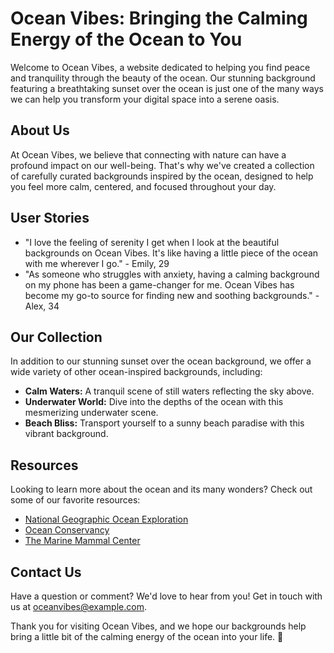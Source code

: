 <!--font:Raleway-->

# Ocean Vibes: Bringing the Calming Energy of the Ocean to You

Welcome to Ocean Vibes, a website dedicated to helping you find peace and tranquility through the beauty of the ocean. Our stunning background featuring a breathtaking sunset over the ocean is just one of the many ways we can help you transform your digital space into a serene oasis.

## About Us

At Ocean Vibes, we believe that connecting with nature can have a profound impact on our well-being. That's why we've created a collection of carefully curated backgrounds inspired by the ocean, designed to help you feel more calm, centered, and focused throughout your day.

## User Stories

- "I love the feeling of serenity I get when I look at the beautiful backgrounds on Ocean Vibes. It's like having a little piece of the ocean with me wherever I go." - Emily, 29
- "As someone who struggles with anxiety, having a calming background on my phone has been a game-changer for me. Ocean Vibes has become my go-to source for finding new and soothing backgrounds." - Alex, 34

## Our Collection

In addition to our stunning sunset over the ocean background, we offer a wide variety of other ocean-inspired backgrounds, including:

- **Calm Waters:** A tranquil scene of still waters reflecting the sky above.
- **Underwater World:** Dive into the depths of the ocean with this mesmerizing underwater scene.
- **Beach Bliss:** Transport yourself to a sunny beach paradise with this vibrant background.

## Resources

Looking to learn more about the ocean and its many wonders? Check out some of our favorite resources:

- [National Geographic Ocean Exploration](#)
- [Ocean Conservancy](#)
- [The Marine Mammal Center](#)

## Contact Us

Have a question or comment? We'd love to hear from you! Get in touch with us at [oceanvibes@example.com](mailto:oceanvibes@example.com).

Thank you for visiting Ocean Vibes, and we hope our backgrounds help bring a little bit of the calming energy of the ocean into your life. 🌊

<!--

Write me content for website with wallpaper which alt text is:

"A beautiful sunset over the ocean"

The name/title of the page should not be 1:1 copy of the alt text but rather a real content of the website which is using this wallpaper.

- Use markdown format 
- Start with heading
- Heading should be short and concise
- The content should look like a real website 
- The website should not be about the wallpaper, wallpaper is just a related background
- Heading should be contain work "wallpaper" or "background"
- Include real sections like references, contact, user stories, etc. use things relevant to the page purpose.
- Feel free to use structure like headings, bullets, numbering, blockquotes, paragraphs, horizontal lines, etc.
- You can use formatting like bold or _italic_
- You can include UTF-8 emojis
- Links should be only #hash anchors (and you can refer to the document itself)
- Do not include images


---


# Ocean Vibes Wallpaper

Welcome to Ocean Vibes, a website dedicated to bringing you the calming and serene energy of the ocean. Our beautiful wallpaper featuring a stunning sunset over the ocean is the perfect way to transform your desktop or mobile device into a peaceful oasis.

## About Us

At Ocean Vibes, we believe in the power of nature to soothe the soul and calm the mind. Our mission is to share that experience with others through our carefully curated collection of ocean-inspired wallpapers and backgrounds.

## User Stories

- "I love changing my wallpaper every week, and Ocean Vibes has quickly become my go-to source for finding new and beautiful backgrounds." - Sarah, 26
- "As someone who works from home, having a peaceful and calming background on my computer helps me stay focused and relaxed throughout the day. Ocean Vibes has been a game-changer for me!" - Michael, 32

## Our Collection

In addition to our stunning sunset over the ocean wallpaper, we offer a wide variety of other ocean-inspired backgrounds, including:

- **Calm Waters:** A tranquil scene of still waters reflecting the sky above.
- **Underwater World:** Dive into the depths of the ocean with this mesmerizing underwater scene.
- **Beach Bliss:** Transport yourself to a sunny beach paradise with this vibrant background.

## References

Check out some of our favorite resources for learning more about the ocean and its many wonders:

- [National Geographic Ocean Exploration](#)
- [Ocean Conservancy](#)
- [The Marine Mammal Center](#)

## Contact Us

Have a question or comment? We'd love to hear from you! Get in touch with us at [oceanvibes@example.com](mailto:oceanvibes@example.com).

Thank you for visiting Ocean Vibes, and we hope our wallpapers bring a little bit of peace and tranquility to your day. 🌊


---


Heading should not include word "wallpaper". The website should not be about the wallpaper itself, wallpaper is just a related background, rewrite whole content.


---


# Ocean Vibes: Bringing the Calming Energy of the Ocean to You

Welcome to Ocean Vibes, a website dedicated to helping you find peace and tranquility through the beauty of the ocean. Our stunning background featuring a breathtaking sunset over the ocean is just one of the many ways we can help you transform your digital space into a serene oasis.

## About Us

At Ocean Vibes, we believe that connecting with nature can have a profound impact on our well-being. That's why we've created a collection of carefully curated backgrounds inspired by the ocean, designed to help you feel more calm, centered, and focused throughout your day.

## User Stories

- "I love the feeling of serenity I get when I look at the beautiful backgrounds on Ocean Vibes. It's like having a little piece of the ocean with me wherever I go." - Emily, 29
- "As someone who struggles with anxiety, having a calming background on my phone has been a game-changer for me. Ocean Vibes has become my go-to source for finding new and soothing backgrounds." - Alex, 34

## Our Collection

In addition to our stunning sunset over the ocean background, we offer a wide variety of other ocean-inspired backgrounds, including:

- **Calm Waters:** A tranquil scene of still waters reflecting the sky above.
- **Underwater World:** Dive into the depths of the ocean with this mesmerizing underwater scene.
- **Beach Bliss:** Transport yourself to a sunny beach paradise with this vibrant background.

## Resources

Looking to learn more about the ocean and its many wonders? Check out some of our favorite resources:

- [National Geographic Ocean Exploration](#)
- [Ocean Conservancy](#)
- [The Marine Mammal Center](#)

## Contact Us

Have a question or comment? We'd love to hear from you! Get in touch with us at [oceanvibes@example.com](mailto:oceanvibes@example.com).

Thank you for visiting Ocean Vibes, and we hope our backgrounds help bring a little bit of the calming energy of the ocean into your life. 🌊

-->
